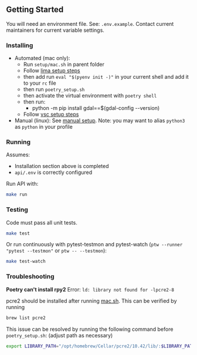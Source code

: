 ## Getting Started

You will need an environment file. See: `.env.example`. Contact current maintainers for current variable settings.

### Installing

- Automated (mac only):
  - Run `setup/mac.sh` in parent folder
  - Follow [lima setup steps](../setup/LIMA.md)
  - then add run `eval "$(pyenv init -)"` in your current shell and add it to your `rc` file
  - then run `poetry_setup.sh`
  - then activate the virtual environment with `poetry shell`
  - then run:
    - python -m pip install gdal==$(gdal-config --version)
  - Follow [vsc setup steps](../setup/VSC.md)
- Manual (linux): See [manual setup](../docs/MANUAL_SETUP.md).
  Note: you may want to alias `python3` as `python` in your profile

### Running

Assumes:

- Installation section above is completed
- `api/.env` is correctly configured

Run API with:

```bash
make run
```

### Testing

Code must pass all unit tests.

```bash
make test
```

Or run continuously with pytest-testmon and pytest-watch (`ptw --runner "pytest --testmon"` or `ptw -- --testmon`):

```bash
make test-watch
```

### Troubleshooting

**Poetry can't install rpy2**
Error: `ld: library not found for -lpcre2-8`

pcre2 should be installed after running [mac.sh](../setup/mac.sh). This can be verified by running

```bash
brew list pcre2
```

This issue can be resolved by running the following command before `poetry_setup.sh`: (adjust path as necessary)

```bash
export LIBRARY_PATH="/opt/homebrew/Cellar/pcre2/10.42/lib/:$LIBRARY_PATH"
```
